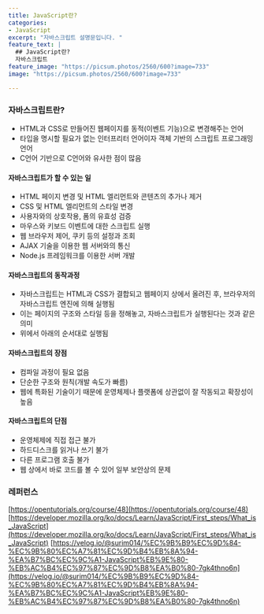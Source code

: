 ```yaml
---
title: JavaScript란?
categories:
- JavaScript
excerpt: "자바스크립트 설명문입니다. "
feature_text: |
  ## JavaScript란?
  자바스크립트
feature_image: "https://picsum.photos/2560/600?image=733"
image: "https://picsum.photos/2560/600?image=733"

---
```


### 자바스크립트란?

- HTML과 CSS로 만들어진 웹페이지를 동적(이벤트 기능)으로 변경해주는 언어
- 타입을 명시할 필요가 없는 인터프리터 언어이자 객체 기반의 스크립트 프로그래밍 언어
- C언어 기반으로 C언어와 유사한 점이 많음

#### 자바스크립트가 할 수 있는 일

- HTML 페이지 변경 및 HTML 엘리먼트와 콘텐츠의 추가나 제거
- CSS 및 HTML 엘리먼트의 스타일 변경
- 사용자와의 상호작용, 폼의 유효성 검증
- 마우스와 키보드 이벤트에 대한 스크립트 실행
- 웹 브라우저 제어, 쿠키 등의 설정과 조회
- AJAX 기술을 이용한 웹 서버와의 통신
- Node.js 프레임워크를 이용한 서버 개발

#### 자바스크립트의 동작과정

- 자바스크립트는 HTML과 CSS가 결합되고 웹페이지 상에서 올려진 후, 브라우저의 자바스크립트 엔진에 의해 실행됨
- 이는 페이지의 구조와 스타일 등을 정해놓고, 자바스크립트가 실행된다는 것과 같은 의미
- 위에서 아래의 순서대로 실행됨

#### 자바스크립트의 장점

- 컴파일 과정이 필요 없음
- 단순한 구조와 원칙(개발 속도가 빠름)
- 웹에 특화된 기술이기 때문에 운영체제나 플랫폼에 상관없이 잘 작동되고 확장성이 높음

#### 자바스크립트의 단점

- 운영체제에 직접 접근 불가
- 하드디스크를 읽거나 쓰기 불가
- 다른 프로그램 호출 불가
- 웹 상에서 바로 코드를 볼 수 있어 일부 보안상의 문제

### 레퍼런스

[https://opentutorials.org/course/48](https://opentutorials.org/course/48)
[https://developer.mozilla.org/ko/docs/Learn/JavaScript/First_steps/What_is_JavaScript](https://developer.mozilla.org/ko/docs/Learn/JavaScript/First_steps/What_is_JavaScript)
[https://velog.io/@surim014/%EC%9B%B9%EC%9D%84-%EC%9B%80%EC%A7%81%EC%9D%B4%EB%8A%94-%EA%B7%BC%EC%9C%A1-JavaScript%EB%9E%80-%EB%AC%B4%EC%97%87%EC%9D%B8%EA%B0%80-7gk4thno6n](https://velog.io/@surim014/%EC%9B%B9%EC%9D%84-%EC%9B%80%EC%A7%81%EC%9D%B4%EB%8A%94-%EA%B7%BC%EC%9C%A1-JavaScript%EB%9E%80-%EB%AC%B4%EC%97%87%EC%9D%B8%EA%B0%80-7gk4thno6n)

